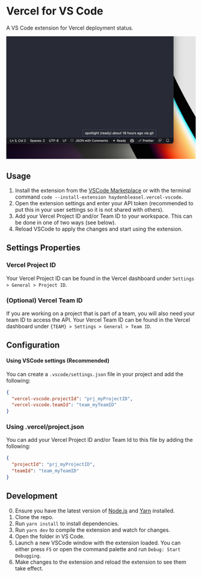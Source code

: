# Vercel for VS Code

A VS Code extension for Vercel deployment status.

![Screenshot](./screenshot.png)

## Usage

1. Install the extension from the [VSCode Marketplace](https://marketplace.visualstudio.com/items?itemName=haydenbleasel.vercel-vscode) or with the terminal command `code --install-extension haydenbleasel.vercel-vscode`.
2. Open the extension settings and enter your API token (recommended to put this in your user settings so it is not shared with others).
3. Add your Vercel Project ID and/or Team ID to your workspace. This can be done in one of two ways (see below).
4. Reload VSCode to apply the changes and start using the extension.

## Settings Properties

### Vercel Project ID

Your Vercel Project ID can be found in the Vercel dashboard under `Settings > General > Project ID`.

### (Optional) Vercel Team ID

If you are working on a project that is part of a team, you will also need your team ID to access the API. Your Vercel Team ID can be found in the Vercel dashboard under `{TEAM} > Settings > General > Team ID`.

## Configuration

#### Using VSCode settings (Recommended)

You can create a `.vscode/settings.json` file in your project and add the following:

```json
{
  "vercel-vscode.projectId": "prj_myProjectID",
  "vercel-vscode.teamId": "team_myTeamID"
}
```

### Using .vercel/project.json

You can add your Vercel Project ID and/or Team Id to this file by adding the following:

```json
{
  "projectId": "prj_myProjectID",
  "teamId": "team_myTeamID"
}
```

## Development

0. Ensure you have the latest version of [Node.js](https://nodejs.org/en/) and [Yarn](https://yarnpkg.com/) installed.
1. Clone the repo.
2. Run `yarn install` to install dependencies.
3. Run `yarn dev` to compile the extension and watch for changes.
4. Open the folder in VS Code.
5. Launch a new VSCode window with the extension loaded. You can either press `F5` or open the command palette and run `Debug: Start Debugging`.
6. Make changes to the extension and reload the extension to see them take effect.
